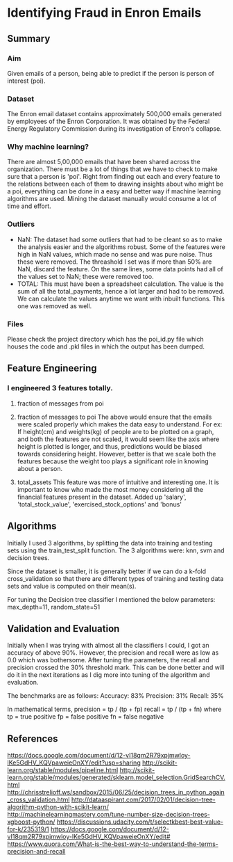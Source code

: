 # Identifying Fraud in Enron Emails

## Summary

### Aim
Given emails of a person, being able to predict if the person is person of interest (poi).

### Dataset
The Enron email dataset contains approximately 500,000 emails generated by employees of the Enron Corporation. It was obtained by the Federal Energy Regulatory Commission during its investigation of Enron's collapse.

### Why machine learning?
There are almost 5,00,000 emails that have been shared across the organization. There must be a lot of things that we have to check to make sure that a person is 'poi'. Right from finding out each and every feature to the relations between each of them to drawing insights about who might be a poi, everything can be done in a easy and better way if machine learning algorithms are used. Mining the dataset manually would consume a lot of time and effort.

### Outliers
- NaN: The dataset had some outliers that had to be cleant so as to make the analysis easier and the algorithms robust. Some of the features were high in NaN values, which made no sense and was pure noise. Thus these were removed. The threashold I set was if more than 50% are NaN, discard the feature. On the same lines, some data points had all of the values set to NaN; these were removed too.
- TOTAL: This must have been a spreadsheet calculation. The value is the sum of all the total_payments, hence a lot larger and had to be removed. We can calculate the values anytime we want with inbuilt functions. This one was removed as well.

### Files
Please check the project directory which has the poi_id.py file which houses the code and <star>.pkl files in which the output has been dumped.

## Feature Engineering

### I engineered 3 features totally.
1. fraction of messages from poi
2. fraction of messages to poi
The above would ensure that the emails were scaled properly which makes the data easy to understand. 
For ex: If height(cm) and weights(kg) of people are to be plotted on a graph, and both the features are not scaled, it would
seem like the axis where height is plotted is longer, and thus, predictions would be biased towards considering height. However, better is that we scale both the features because the weight too plays a significant role in knowing about a person.

3. total_assets
This feature was more of intuitive and interesting one. It is important to know who made the most money considering all the financial features present in the dataset. Added up 'salary', 'total_stock_value', 'exercised_stock_options' and 'bonus'

## Algorithms
Initially I used 3 algorithms, by splitting the data into training and testing sets using the train_test_split function.
The 3 algorithms were:
knn, svm and decision trees.

Since the dataset is smaller, it is generally better if we can do a k-fold cross_validation so that there are different types of training and testing data sets and value is computed on their mean(s).

For tuning the Decision tree classifier I mentioned the below parameters:
max_depth=11, random_state=51

## Validation and Evaluation
Initially when I was trying with almost all the classifiers I could, I got an accuracy of above 90%. However, the precision and recall were as low as 0.0 which was bothersome.
After tuning the parameters, the recall and precision crossed the 30% threshold mark. This can be done better and will do it in the next iterations as I dig more into tuning of the algorithm and evaluation.

The benchmarks are as follows:
Accuracy: 83%
Precision: 31%
Recall: 35%

In mathematical terms, 
precision = tp / (tp + fp)
recall = tp / (tp + fn)
where tp = true positive
fp = false positive
fn = false negative

## References
https://docs.google.com/document/d/12-vI18qm2R79xpjmwloy-lKe5GdHV_KQVpaweieOnXY/edit?usp=sharing
http://scikit-learn.org/stable/modules/pipeline.html
http://scikit-learn.org/stable/modules/generated/sklearn.model_selection.GridSearchCV.html
http://chrisstrelioff.ws/sandbox/2015/06/25/decision_trees_in_python_again_cross_validation.html
http://dataaspirant.com/2017/02/01/decision-tree-algorithm-python-with-scikit-learn/
http://machinelearningmastery.com/tune-number-size-decision-trees-xgboost-python/
https://discussions.udacity.com/t/selectkbest-best-value-for-k/235319/1
https://docs.google.com/document/d/12-vI18qm2R79xpjmwloy-lKe5GdHV_KQVpaweieOnXY/edit#
https://www.quora.com/What-is-the-best-way-to-understand-the-terms-precision-and-recall
